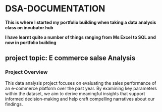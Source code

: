 # DSA-DOCUMENTATION
**This is where I started my portfolio building when taking a data analysis class on incubator hub**

**I have learnt quite a number of things ranging from Ms Excel to SQL and now in portfolio building**

## project topic: E commerce salse Analysis

### Project Overview
This data analysis project focuses on evaluating the sales performance of an e-commerce platform over the past year. By examining key parameters within the dataset, we aim to derive meaningful insights that support informed decision-making and help craft compelling narratives about our findings.






